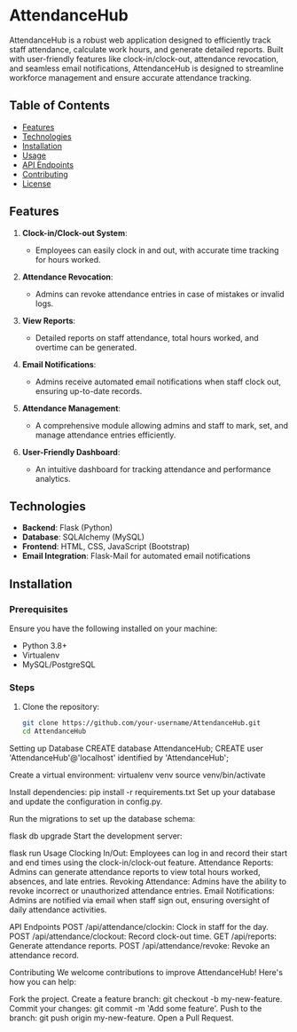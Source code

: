 # AttendanceHub

AttendanceHub is a robust web application designed to efficiently track staff attendance, calculate work hours, and generate detailed reports. Built with user-friendly features like clock-in/clock-out, attendance revocation, and seamless email notifications, AttendanceHub is designed to streamline workforce management and ensure accurate attendance tracking.

## Table of Contents
- [Features](#features)
- [Technologies](#technologies)
- [Installation](#installation)
- [Usage](#usage)
- [API Endpoints](#api-endpoints)
- [Contributing](#contributing)
- [License](#license)

## Features

1. **Clock-in/Clock-out System**: 
   - Employees can easily clock in and out, with accurate time tracking for hours worked.

2. **Attendance Revocation**: 
   - Admins can revoke attendance entries in case of mistakes or invalid logs.

3. **View Reports**: 
   - Detailed reports on staff attendance, total hours worked, and overtime can be generated.

4. **Email Notifications**: 
   - Admins receive automated email notifications when staff clock out, ensuring up-to-date records.

5. **Attendance Management**: 
   - A comprehensive module allowing admins and staff to mark, set, and manage attendance entries efficiently.

6. **User-Friendly Dashboard**: 
   - An intuitive dashboard for tracking  attendance and performance analytics.

## Technologies

- **Backend**: Flask (Python)
- **Database**: SQLAlchemy (MySQL)
- **Frontend**: HTML, CSS, JavaScript (Bootstrap)
- **Email Integration**: Flask-Mail for automated email notifications

## Installation

### Prerequisites

Ensure you have the following installed on your machine:
- Python 3.8+
- Virtualenv
- MySQL/PostgreSQL

### Steps

1. Clone the repository:
   ```bash
   git clone https://github.com/your-username/AttendanceHub.git
   cd AttendanceHub


Setting up Database
CREATE database AttendanceHub;
CREATE  user 'AttendanceHub'@'localhost' identified by 'AttendanceHub';


Create a virtual environment:
virtualenv venv
source venv/bin/activate


Install dependencies:
pip install -r requirements.txt
Set up your database and update the configuration in config.py.

Run the migrations to set up the database schema:

flask db upgrade
Start the development server:

flask run
Usage
Clocking In/Out: Employees can log in and record their start and end times using the clock-in/clock-out feature.
Attendance Reports: Admins can generate attendance reports to view total hours worked, absences, and late entries.
Revoking Attendance: Admins have the ability to revoke incorrect or unauthorized attendance entries.
Email Notifications: Admins are notified via email when staff sign out, ensuring oversight of daily attendance activities.

API Endpoints
POST /api/attendance/clockin: Clock in staff for the day.
POST /api/attendance/clockout: Record clock-out time.
GET /api/reports: Generate attendance reports.
POST /api/attendance/revoke: Revoke an attendance record.

Contributing
We welcome contributions to improve AttendanceHub! Here's how you can help:

Fork the project.
Create a feature branch: git checkout -b my-new-feature.
Commit your changes: git commit -m 'Add some feature'.
Push to the branch: git push origin my-new-feature.
Open a Pull Request.